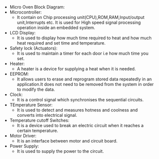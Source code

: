 * Micro Oven Block Diagram:
* Microcontroller:
    * It contain on Chip processing unit(CPU),ROM,RAM,Input/output unit,Interrupts etc. It is used for High speed signal processing operation inside an embedded system.
* LCD Display:
    * It is used to display how much time required to heat and how much heat required and set time and temperature.
* Safety lock (Actuators):
    * It is used to maintain a timer for each door i.e how much time you set.
* Heater:
    * A heater is a device for supplying a heat when it is needed.
* EEPROM:
    * It allows users to erase and reprogram stored data repeatedly in an application.It does not need to be removed from the system in order to modify the data.
* Clock:
    * It is a control signal which synchronises the sequential circuits.
* TEmperature Sensor:
    * It is used to detect and measures hotness and coolness and converts into electrical signal.
* Temperature cutoff Switches:
    * It is a device used to break an electric circuit when it reaches a certain temperature.
* Motor Driver:
    * It is an interface between motor and circuit board.
* Power Supply:
    * It is used to supply the power to the circuit.
